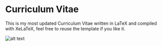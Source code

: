 # Curriculum Vitae

This is my most updated Curriculum Vitae written in LaTeX and compiled with XeLaTeX, feel free to reuse the template if you like it.

![alt text](https://imgur.com/EiQ8XY2)
